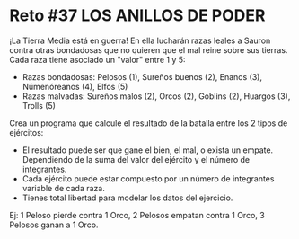 # Reto #37 LOS ANILLOS DE PODER

¡La Tierra Media está en guerra! En ella lucharán razas leales a Sauron contra otras bondadosas que no quieren que el mal reine sobre sus tierras.
Cada raza tiene asociado un "valor" entre 1 y 5:

* Razas bondadosas: Pelosos (1), Sureños buenos (2), Enanos (3), Númenóreanos (4), Elfos (5)
* Razas malvadas: Sureños malos (2), Orcos (2), Goblins (2), Huargos (3), Trolls (5)

Crea un programa que calcule el resultado de la batalla entre los 2 tipos de ejércitos:

* El resultado puede ser que gane el bien, el mal, o exista un empate. Dependiendo de la suma del valor del ejército y el número de integrantes.
* Cada ejército puede estar compuesto por un número de integrantes variable de cada raza.
* Tienes total libertad para modelar los datos del ejercicio.

Ej: 1 Peloso pierde contra 1 Orco, 2 Pelosos empatan contra 1 Orco, 3 Pelosos ganan a 1 Orco.
